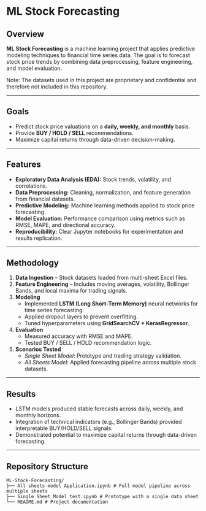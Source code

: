 # ML Stock Forecasting  

## Overview  
**ML Stock Forecasting** is a machine learning project that applies predictive modeling techniques to financial time series data. The goal is to forecast stock price trends by combining data preprocessing, feature engineering, and model evaluation.  

Note: The datasets used in this project are proprietary and confidential  and therefore not included in this repository.

---

## Goals  
- Predict stock price valuations on a **daily, weekly, and monthly** basis.  
- Provide **BUY / HOLD / SELL** recommendations.  
- Maximize capital returns through data-driven decision-making.  

---

## Features  
- **Exploratory Data Analysis (EDA):** Stock trends, volatility, and correlations.  
- **Data Preprocessing:** Cleaning, normalization, and feature generation from financial datasets.  
- **Predictive Modeling:** Machine learning methods applied to stock price forecasting.  
- **Model Evaluation:** Performance comparison using metrics such as RMSE, MAPE, and directional accuracy.  
- **Reproducibility:** Clear Jupyter notebooks for experimentation and results replication.  

---

## Methodology  
1. **Data Ingestion** – Stock datasets loaded from multi-sheet Excel files.  
2. **Feature Engineering** – Includes moving averages, volatility, Bollinger Bands, and local maxima for trading signals.  
3. **Modeling** 
   - Implemented **LSTM (Long Short-Term Memory)** neural networks for time series forecasting.  
   - Applied dropout layers to prevent overfitting.  
   - Tuned hyperparameters using **GridSearchCV + KerasRegressor**.  
4. **Evaluation** 
   - Measured accuracy with RMSE and MAPE.  
   - Tested BUY / SELL / HOLD recommendation logic.  
5. **Scenarios Tested** 
   - *Single Sheet Model*: Prototype and trading strategy validation.  
   - *All Sheets Model*: Applied forecasting pipeline across multiple stock datasets.  

---

## Results  
- LSTM models produced stable forecasts across daily, weekly, and monthly horizons.  
- Integration of technical indicators (e.g., Bollinger Bands) provided interpretable BUY/HOLD/SELL signals.  
- Demonstrated potential to maximize capital returns through data-driven forecasting. 

---

## Repository Structure
```
ML-Stock-Forecasting/
├── All sheets model Application.ipynb # Full model pipeline across multiple sheets
├── Single Sheet Model test.ipynb # Prototype with a single data sheet
└── README.md # Project documentation
```
